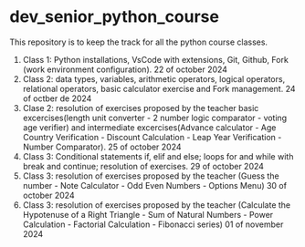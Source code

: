 # dev_senior_python_course
This repository is to keep the track for all the python course classes.
1. Class 1: Python installations, VsCode with extensions, Git, Github, Fork (work environment configuration). 22 of october 2024
2. Class 2: data types, variables, arithmetic operators, logical operators, relational operators, basic calculator exercise and Fork management. 24 of octber de 2024
3. Clase 2: resolution of exercises proposed by the teacher basic excercises(length unit converter - 2 number logic comparator - 
voting age verifier) and intermediate excercises(Advance calculator - Age Country Verification - Discount Calculation - Leap Year Verification - Number Comparator). 25 of october 2024
4. Class 3: Conditional statements if, elif and else; loops for and while with break and continue; resolution of exercises. 29 of october 2024
5. Class 3: resolution of exercises proposed by the teacher (Guess the number - Note Calculator - Odd Even Numbers - Options Menu) 30 of october 2024
6. Class 3: resolution of exercises proposed by the teacher (Calculate the Hypotenuse of a Right Triangle - Sum of Natural Numbers - Power Calculation - Factorial Calculation - Fibonacci series) 01 of november 2024
